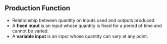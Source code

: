 ## Production Function
- Relationship between quantity on inputs used and outputs produced
- A __fixed input__ is an input whose quantity is fixed for a period of time and cannot be varied.
- A __variable input__ is an input whose quantity can vary at any point.

